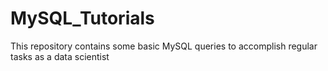 # MySQL_Tutorials

This repository contains some basic MySQL queries to accomplish regular tasks as a data scientist
